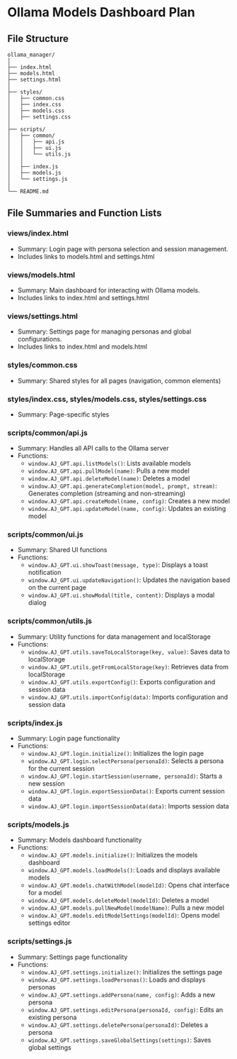# Ollama Models Dashboard Plan

## File Structure

```
ollama_manager/
│
├── index.html
├── models.html
├── settings.html
│
├── styles/
│   ├── common.css
│   ├── index.css
│   ├── models.css
│   ├── settings.css
│
├── scripts/
│   ├── common/
│   │   ├── api.js
│   │   ├── ui.js
│   │   └── utils.js
│   │
│   ├── index.js
│   ├── models.js
│   └── settings.js
│
└── README.md
```

## File Summaries and Function Lists

### views/index.html
- Summary: Login page with persona selection and session management.
- Includes links to models.html and settings.html

### views/models.html
- Summary: Main dashboard for interacting with Ollama models.
- Includes links to index.html and settings.html

### views/settings.html
- Summary: Settings page for managing personas and global configurations.
- Includes links to index.html and models.html

### styles/common.css
- Summary: Shared styles for all pages (navigation, common elements)

### styles/index.css, styles/models.css, styles/settings.css
- Summary: Page-specific styles

### scripts/common/api.js
- Summary: Handles all API calls to the Ollama server
- Functions:
  - `window.AJ_GPT.api.listModels()`: Lists available models
  - `window.AJ_GPT.api.pullModel(name)`: Pulls a new model
  - `window.AJ_GPT.api.deleteModel(name)`: Deletes a model
  - `window.AJ_GPT.api.generateCompletion(model, prompt, stream)`: Generates completion (streaming and non-streaming)
  - `window.AJ_GPT.api.createModel(name, config)`: Creates a new model
  - `window.AJ_GPT.api.updateModel(name, config)`: Updates an existing model

### scripts/common/ui.js
- Summary: Shared UI functions
- Functions:
  - `window.AJ_GPT.ui.showToast(message, type)`: Displays a toast notification
  - `window.AJ_GPT.ui.updateNavigation()`: Updates the navigation based on the current page
  - `window.AJ_GPT.ui.showModal(title, content)`: Displays a modal dialog

### scripts/common/utils.js
- Summary: Utility functions for data management and localStorage
- Functions:
  - `window.AJ_GPT.utils.saveToLocalStorage(key, value)`: Saves data to localStorage
  - `window.AJ_GPT.utils.getFromLocalStorage(key)`: Retrieves data from localStorage
  - `window.AJ_GPT.utils.exportConfig()`: Exports configuration and session data
  - `window.AJ_GPT.utils.importConfig(data)`: Imports configuration and session data

### scripts/index.js
- Summary: Login page functionality
- Functions:
  - `window.AJ_GPT.login.initialize()`: Initializes the login page
  - `window.AJ_GPT.login.selectPersona(personaId)`: Selects a persona for the current session
  - `window.AJ_GPT.login.startSession(username, personaId)`: Starts a new session
  - `window.AJ_GPT.login.exportSessionData()`: Exports current session data
  - `window.AJ_GPT.login.importSessionData(data)`: Imports session data

### scripts/models.js
- Summary: Models dashboard functionality
- Functions:
  - `window.AJ_GPT.models.initialize()`: Initializes the models dashboard
  - `window.AJ_GPT.models.loadModels()`: Loads and displays available models
  - `window.AJ_GPT.models.chatWithModel(modelId)`: Opens chat interface for a model
  - `window.AJ_GPT.models.deleteModel(modelId)`: Deletes a model
  - `window.AJ_GPT.models.pullNewModel(modelName)`: Pulls a new model
  - `window.AJ_GPT.models.editModelSettings(modelId)`: Opens model settings editor

### scripts/settings.js
- Summary: Settings page functionality
- Functions:
  - `window.AJ_GPT.settings.initialize()`: Initializes the settings page
  - `window.AJ_GPT.settings.loadPersonas()`: Loads and displays personas
  - `window.AJ_GPT.settings.addPersona(name, config)`: Adds a new persona
  - `window.AJ_GPT.settings.editPersona(personaId, config)`: Edits an existing persona
  - `window.AJ_GPT.settings.deletePersona(personaId)`: Deletes a persona
  - `window.AJ_GPT.settings.saveGlobalSettings(settings)`: Saves global settings
```